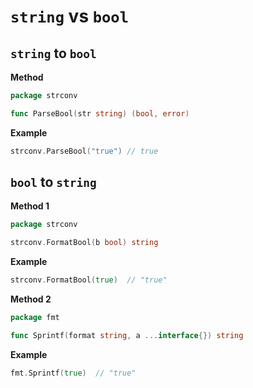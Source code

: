 # `string` vs `bool`

## `string` to `bool`

**Method**
```go
package strconv

func ParseBool(str string) (bool, error)
```

**Example**
```go
strconv.ParseBool("true") // true
```

## `bool` to `string`

**Method 1**
```go
package strconv

strconv.FormatBool(b bool) string
```

**Example**
```go
strconv.FormatBool(true)  // "true"
```

**Method 2**
```go
package fmt

func Sprintf(format string, a ...interface{}) string
```

**Example**
```go
fmt.Sprintf(true)  // "true"
```